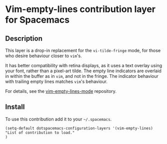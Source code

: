 # Vim-empty-lines contribution layer for Spacemacs

## Description

This layer is a drop-in replacement for the `vi-tilde-fringe` mode,
for those who desire behaviour closer to `vim`'s.

It has better compatibility with retina displays, as it uses a text
overlay using your font, rather than a pixel-art tilde. The empty line
indicators are overlaid in within the buffer as in `vim`, and not in
the fringe. The indicator behaviour with trailing empty lines matches
`vim`'s behaviour.

For details, see the [vim-empty-lines-mode][] repository.

## Install

To use this contribution add it to your `~/.spacemacs`.

```elisp
(setq-default dotspacemacs-configuration-layers '(vim-empty-lines)
"List of contribution to load."
)
```
[vim-empty-lines-mode]: https://github.com/jmickelin/vim-empty-lines-mode
